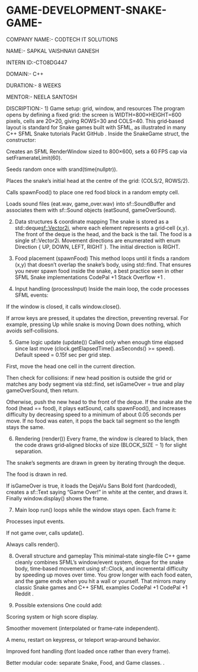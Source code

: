# GAME-DEVELOPMENT-SNAKE-GAME-

COMPANY NAME:- CODTECH IT SOLUTIONS

NAME:- SAPKAL VAISHNAVI GANESH 

INTERN ID:-CTO8DG447 

DOMAIN:- C++

DURATION:- 8 WEEKS

MENTOR:- NEELA SANTOSH

DISCRIPTION:- 1) Game setup: grid, window, and resources
The program opens by defining a fixed grid: the screen is WIDTH=800×HEIGHT=600 pixels, cells are 20×20, giving ROWS=30 and COLS=40. This grid‐based layout is standard for Snake games built with SFML, as illustrated in many C++ SFML Snake tutorials 
Packt
GitHub
.
Inside the SnakeGame struct, the constructor:

Creates an SFML RenderWindow sized to 800×600, sets a 60 FPS cap via setFramerateLimit(60).

Seeds random once with srand(time(nullptr)).

Places the snake’s initial head at the centre of the grid: (COLS/2, ROWS/2).

Calls spawnFood() to place one red food block in a random empty cell.

Loads sound files (eat.wav, game_over.wav) into sf::SoundBuffer and associates them with sf::Sound objects (eatSound, gameOverSound).

2) Data structures & coordinate mapping
The snake is stored as a std::deque<sf::Vector2i>, where each element represents a grid‐cell (x,y). The front of the deque is the head, and the back is the tail.
The food is a single sf::Vector2i.
Movement directions are enumerated with enum Direction { UP, DOWN, LEFT, RIGHT }. The initial direction is RIGHT.

3) Food placement (spawnFood)
This method loops until it finds a random (x,y) that doesn’t overlap the snake’s body, using std::find. That ensures you never spawn food inside the snake, a best practice seen in other SFML Snake implementations 
CodePal
+1
Stack Overflow
+1
.

4) Input handling (processInput)
Inside the main loop, the code processes SFML events:

If the window is closed, it calls window.close().

If arrow keys are pressed, it updates the direction, preventing reversal. For example, pressing Up while snake is moving Down does nothing, which avoids self‑collisions.

5) Game logic update (update())
Called only when enough time elapsed since last move (clock.getElapsedTime().asSeconds() >= speed). Default speed = 0.15f sec per grid step.

First, move the head one cell in the current direction.

Then check for collisions: if new head position is outside the grid or matches any body segment via std::find, set isGameOver = true and play gameOverSound, then return.

Otherwise, push the new head to the front of the deque. If the snake ate the food (head == food), it plays eatSound, calls spawnFood(), and increases difficulty by decreasing speed to a minimum of about 0.05 seconds per move. If no food was eaten, it pops the back tail segment so the length stays the same.

6) Rendering (render())
Every frame, the window is cleared to black, then the code draws grid‑aligned blocks of size (BLOCK_SIZE − 1) for slight separation.

The snake’s segments are drawn in green by iterating through the deque.

The food is drawn in red.

If isGameOver is true, it loads the DejaVu Sans Bold font (hardcoded), creates a sf::Text saying “Game Over!” in white at the center, and draws it. Finally window.display() shows the frame.

7) Main loop
run() loops while the window stays open. Each frame it:

Processes input events.

If not game over, calls update().

Always calls render().

8) Overall structure and gameplay
This minimal‑state single‑file C++ game cleanly combines SFML’s window/event system, deque for the snake body, time‑based movement using sf::Clock, and incremental difficulty by speeding up moves over time.
You grow longer with each food eaten, and the game ends when you hit a wall or yourself. That mirrors many classic Snake games and C++ SFML examples 
CodePal
+1
CodePal
+1
Reddit
.

9) Possible extensions
One could add:

Scoring system or high score display.

Smoother movement (interpolated or frame‑rate independent).

A menu, restart on keypress, or teleport wrap‑around behavior.

Improved font handling (font loaded once rather than every frame).

Better modular code: separate Snake, Food, and Game classes.
.




